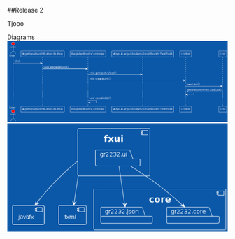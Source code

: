 ##Release 2

Tjooo


Diagrams
![Sequence diagram](./SequenceDiagram.png)
![Package diagram](./packageDiagram.png)